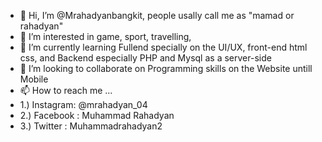 - 👋 Hi, I’m @Mrahadyanbangkit, people usally call me as "mamad or rahadyan"
- 👀 I’m interested in game, sport, travelling, 
- 🌱 I’m currently learning Fullend specially on the UI/UX, front-end html css, and  Backend especially PHP and Mysql as a server-side
- 💞️ I’m looking to collaborate on Programming skills on the Website untill Mobile 
- 📫 How to reach me ...
- 1.) Instagram: @mrahadyan_04
- 2.) Facebook : Muhammad Rahadyan
- 3.) Twitter : Muhammadrahadyan2

<!---
Mrahadyanbangkit/Mrahadyanbangkit is a ✨ special ✨ repository because its `README.md` (this file) appears on your GitHub profile.
You can click the Preview link to take a look at your changes.
--->

